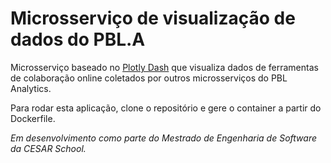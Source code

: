 # Microsserviço de visualização de dados do PBL.A

Microsserviço baseado no [Plotly Dash](https://plotly.com/dash/) que visualiza dados de ferramentas de colaboração online coletados por outros microsserviços do PBL Analytics.

Para rodar esta aplicação, clone o repositório e gere o container a partir do Dockerfile.

*Em desenvolvimento como parte do Mestrado de Engenharia de Software da CESAR School.*
